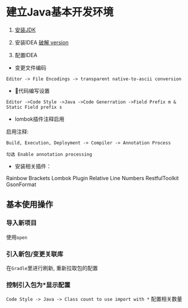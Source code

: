 # 建立Java基本开发环境

1. [安装JDK](http://www.oracle.com/technetwork/java/javase/downloads/jdk8-downloads-2133151.html) 
2. 安装IDEA [破解 version](https://www.jiweichengzhu.com/article/c6ae011e3fce496fb11b6ba60c1a0e41)

3. 配置IDEA

- 变更文件编码

`Editor -> File Encodings -> transparent native-to-ascii conversion`

- 代码编写设置

`Editor ->Code Style ->Java ->Code Generration ->Field Prefix m & Static Field prefix s`

- lombok插件注释启用

启用注释:

`Build, Execution, Deployment -> Compiler -> Annotation Process`

`勾选 Enable annotation processing`

- 安装相关插件：

Rainbow Brackets
Lombok Plugin
Relative Line Numbers
RestfulToolkit
GsonFormat

## 基本使用操作

### 导入新项目

使用`open`

### 引入新包/变更关联库

在`Gradle`里进行刷新, 重新拉取包的配置

### 控制引入包为*显示配置

`Code Style -> Java -> Class count to use import with *` 配置相关数量
